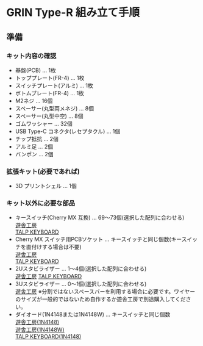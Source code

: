 # GRIN Type-R 組み立て手順
## 準備
### キット内容の確認
- 基盤(PCB) … 1枚  
- トッププレート(FR-4) … 1枚  
- スイッチプレート(アルミ) … 1枚  
- ボトムプレート(FR-4) … 1枚  
- M2ネジ … 16個  
- スペーサー(丸型両メネジ) … 8個  
- スペーサー(丸型中空) … 8個  
- ゴムワッシャー … 32個  
- USB Type-C コネクタ(レセプタクル) … 1個  
- チップ抵抗 … 2個  
- アルミ足 … 2個
- バンポン … 2個  
### 拡張キット(必要であれば)
- 3D プリントシェル … 1個
### キット以外に必要な部品
- キースイッチ(Cherry MX 互換) … 69～73個(選択した配列に合わせる)  
[遊舎工房](https://shop.yushakobo.jp/collections/all-switches)  
[TALP KEYBOARD](https://talpkeyboard.net/?category_id=59cf8860ed05e668db003f5d)  
- Cherry MX スイッチ用PCBソケット … キースイッチと同じ個数(キースイッチを直付けする場合は不要)  
[遊舎工房](https://shop.yushakobo.jp/products/a01ps)  
[TALP KEYBOARD](https://talpkeyboard.net/items/5e02c5405b120c792616bcf9)  
- 2Uスタビライザー … 1～4個(選択した配列に合わせる)  
[遊舎工房](https://shop.yushakobo.jp/products/a0500st?variant=37665699430561)
[TALP KEYBOARD](https://talpkeyboard.net/?category_id=5f884b9b3313d216eb50558a)  
- 3Uスタビライザー … 0～1個(選択した配列に合わせる)  
[遊舎工房](https://shop.yushakobo.jp/products/a0500st?variant=40429698678945)
※分割ではないスペースバーを利用する場合に必要です。ワイヤーのサイズが一般的ではないため自作するか遊舎工房で別途購入してください。  
- ダイオード(1N4148または1N4148W) … キースイッチと同じ個数  
[遊舎工房(1N4148)](https://shop.yushakobo.jp/collections/all-keyboard-parts/products/a0800di-01-100)  
[遊舎工房(1N4148W)](https://shop.yushakobo.jp/collections/all-keyboard-parts/products/a0800di-02-100)  
[TALP KEYBOARD(1N4148)](https://talpkeyboard.net/items/59eadbffc8f22c15de001638)  
